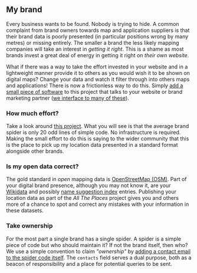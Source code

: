 ## My brand

Every business wants to be found. Nobody is trying to hide.
A common complaint from brand owners towards map and application
suppliers is that their brand data is poorly presented
(in particular positions wrong by many metres) or missing entirely.
The smaller a brand the less likely mapping companies will
take an interest in *getting it right*. This is a
shame as most brands invest a great deal of energy in getting
it right on *their own website*.

What if there was a way to take the effort invested in
your website and in a lightweight manner provide it to others
as you would wish it to be shown on digital maps? Change your data
and watch it filter through into others maps and applications!
There is now a frictionless way to do this. Simply [add a small piece
of software](../README.md#contributing-code) to this project that talks to your website or brand
marketing partner ([we interface to many of these](../locations/storefinders/README.md)).

### How much effort?

Take a look around [this project](../locations/spiders). What you will see is that the average
brand spider is only 20 odd lines of simple code. No infrastructure is required.
Making the small effort to do this is saying to the wider community that this
is the place to pick up my location data presented in a standard format alongside
other brands.

### Is my open data correct?

The gold standard in _open_ mapping data is
[OpenStreetMap (OSM)](https://www.openstreetmap.org/).
Part of your digital brand presence, although you may not know it, are your
[Wikidata](../docs/WIKIDATA.md#wikidata) and possibly
[name suggestion index](../docs/WIKIDATA.md#name-suggestion-index-nsi) entries.
Publishing your location data as part of the _All The Places_ project gives you
and others more of a chance to spot and correct any mistakes
with your information in these datasets.

### Take ownership

For the most part a single brand has a single spider. A spider is a simple piece
of code but who should maintain it? If not the brand itself, then who?
We use a simple convention to claim _"ownership"_ by [adding a contact email
to the spider code itself](https://github.com/alltheplaces/alltheplaces/blob/master/locations/spiders/tomtom.py#L7).
The `contacts` field serves a dual purpose, both as a beacon
of responsibility and a place for potential queries to be sent.
